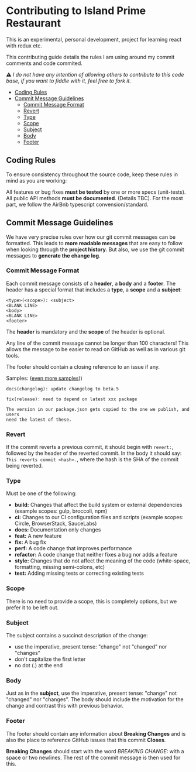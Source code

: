 # Contributing to Island Prime Restaurant

This is an experimental, personal development, project for learning react with
redux etc.

This contributing guide details the rules I am using around my commit comments
and code commited.

⚠ _I do not have any intention of allowing others to contribute to this code
base, if you want to fiddle with it, feel free to fork it._

<!-- START doctoc generated TOC please keep comment here to allow auto update -->
<!-- DON'T EDIT THIS SECTION, INSTEAD RE-RUN doctoc TO UPDATE -->

- [Coding Rules](#coding-rules)
- [Commit Message Guidelines](#commit-message-guidelines)
  - [Commit Message Format](#commit-message-format)
  - [Revert](#revert)
  - [Type](#type)
  - [Scope](#scope)
  - [Subject](#subject)
  - [Body](#body)
  - [Footer](#footer)

<!-- END doctoc generated TOC please keep comment here to allow auto update -->

## Coding Rules

To ensure consistency throughout the source code, keep these rules in mind as
you are working:

All features or bug fixes **must be tested** by one or more specs (unit-tests).
All public API methods **must be documented**. (Details TBC).
For the most part, we follow the AirBnb typescript convension/standard.

## Commit Message Guidelines

We have very precise rules over how our git commit messages can be formatted.
This leads to **more readable messages** that are easy to follow when looking
through the **project history**. But also, we use the git commit messages to
**generate the change log**.

### Commit Message Format

Each commit message consists of a **header**, a **body** and a **footer**.
The header has a special format that includes a **type**, a **scope** and a
**subject**:

```text
<type>(<scope>): <subject>
<BLANK LINE>
<body>
<BLANK LINE>
<footer>
```

The **header** is mandatory and the **scope** of the header is optional.

Any line of the commit message cannot be longer than 100 characters!
This allows the message to be easier to read on GitHub as well as in various
git tools.

The footer should contain a closing reference to an issue if any.

Samples: ([even more samples](https://github.com/ShaneYu/react-island-prime-restaurant/commits/master)))

```text
docs(changelog): update changelog to beta.5
```

```text
fix(release): need to depend on latest xxx package

The version in our package.json gets copied to the one we publish, and users
need the latest of these.
```

### Revert

If the commit reverts a previous commit, it should begin with `revert:`,
followed by the header of the reverted commit. In the body it should say:
`This reverts commit <hash>.`, where the hash is the SHA of the commit being
reverted.

### Type

Must be one of the following:

- **build:** Changes that affect the build system or external dependencies
  (example scopes: gulp, broccoli, npm)
- **ci:** Changes to our CI configuration files and scripts (example scopes:
  Circle, BrowserStack, SauceLabs)
- **docs:** Documentation only changes
- **feat:** A new feature
- **fix:** A bug fix
- **perf:** A code change that improves performance
- **refactor:** A code change that neither fixes a bug nor adds a feature
- **style:** Changes that do not affect the meaning of the code (white-space,
  formatting, missing semi-colons, etc)
- **test:** Adding missing tests or correcting existing tests

### Scope

There is no need to provide a scope, this is completely options, but we prefer
it to be left out.

### Subject

The subject contains a succinct description of the change:

- use the imperative, present tense: "change" not "changed" nor "changes"
- don't capitalize the first letter
- no dot (.) at the end

### Body

Just as in the **subject**, use the imperative, present tense: "change" not
"changed" nor "changes". The body should include the motivation for the change
and contrast this with previous behavior.

### Footer

The footer should contain any information about **Breaking Changes** and is
also the place to reference GitHub issues that this commit **Closes**.

**Breaking Changes** should start with the word _BREAKING CHANGE:_ with a
space or two newlines. The rest of the commit message is then used for this.
